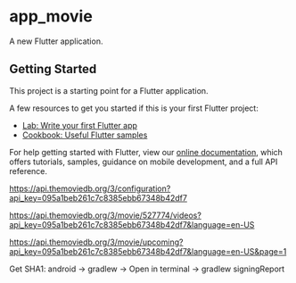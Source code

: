 # app_movie

A new Flutter application.

## Getting Started

This project is a starting point for a Flutter application.

A few resources to get you started if this is your first Flutter project:

- [Lab: Write your first Flutter app](https://flutter.dev/docs/get-started/codelab)
- [Cookbook: Useful Flutter samples](https://flutter.dev/docs/cookbook)

For help getting started with Flutter, view our
[online documentation](https://flutter.dev/docs), which offers tutorials,
samples, guidance on mobile development, and a full API reference.

https://api.themoviedb.org/3/configuration?api_key=095a1beb261c7c8385ebb67348b42df7

https://api.themoviedb.org/3/movie/527774/videos?api_key=095a1beb261c7c8385ebb67348b42df7&language=en-US


https://api.themoviedb.org/3/movie/upcoming?api_key=095a1beb261c7c8385ebb67348b42df7&language=en-US&page=1

Get SHA1: android -> gradlew -> Open in terminal ->  gradlew signingReport

